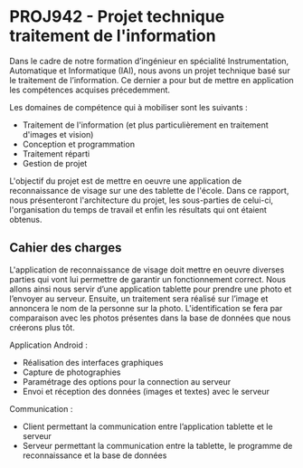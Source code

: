 # PROJ942 - Projet technique traitement de l'information

Dans le cadre de notre formation d’ingénieur en spécialité Instrumentation, Automatique et Informatique (IAI), nous avons un projet technique basé sur le traitement de l’information.
Ce dernier a pour but de mettre en application les compétences acquises précedemment.

Les domaines de compétence qui à mobiliser sont les suivants :
- Traitement de l'information (et plus particulièrement en traitement d'images et vision)
- Conception et programmation
- Traitement réparti
- Gestion de projet

L'objectif du projet est de mettre en oeuvre une application de reconnaissance de visage sur une des tablette de l'école.
Dans ce rapport, nous présenteront l'architecture du projet, les sous-parties de celui-ci, l'organisation du temps de travail et enfin les résultats qui ont étaient obtenus.

## Cahier des charges

L'application de reconnaissance de visage doit mettre en oeuvre diverses parties qui vont lui permettre de garantir un fonctionnement correct.
Nous allons ainsi nous servir d’une application tablette pour prendre une photo et l’envoyer au serveur.
Ensuite, un traitement sera réalisé sur l’image et annoncera le nom de la personne sur la photo.
L'identification se fera par comparaison avec les photos présentes dans la base de données que nous créerons plus tôt.

Application Android :
- Réalisation des interfaces graphiques
- Capture de photographies
- Paramétrage des options pour la connection au serveur
- Envoi et réception des données (images et textes) avec le serveur

Communication :
- Client permettant la communication entre l’application tablette et le serveur
- Serveur permettant la communication entre la tablette, le programme de reconnaissance et la base de données
